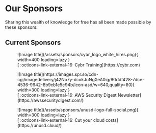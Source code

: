 # Our Sponsors
Sharing this wealth of knowledge for free has all been made possible by these sponsors:

## Current Sponsors
<figure markdown>
  ![Image title](/assets/sponsors/cybr_logo_white_hires.png){ width=400 loading=lazy }
    <figcaption>[ :octicons-link-external-16: Cybr Training](https://cybr.com)</figcaption>
</figure>

<figure markdown>
  ![Image title](https://images.spr.so/cdn-cgi/imagedelivery/j42No7y-dcokJuNgXeA0ig/80ddf428-7dce-4536-9642-8b9cb1e5c94b/icon-asd/w=640,quality=80){ width=300 loading=lazy }
    <figcaption>[ :octicons-link-external-16: AWS Security Digest Newsletter](https://awssecuritydigest.com/)</figcaption>
</figure>

<figure markdown>
  ![Image title](/assets/sponsors/unusd-logo-full-social.png){ width=300 loading=lazy }
    <figcaption>[ :octicons-link-external-16: Cut your cloud costs](https://unusd.cloud/)</figcaption>
</figure>


